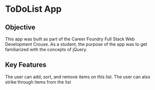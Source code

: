 # ToDoList App

## Objective

This app was built as part of the Career Foundry Full Stack Web Development Crouse. 
As a student, the purpose of the app was to get familiarized with the concepts of jQuery.

## Key Features

The user can add, sort, and remove items on this list. The user can also strike through items from the list
